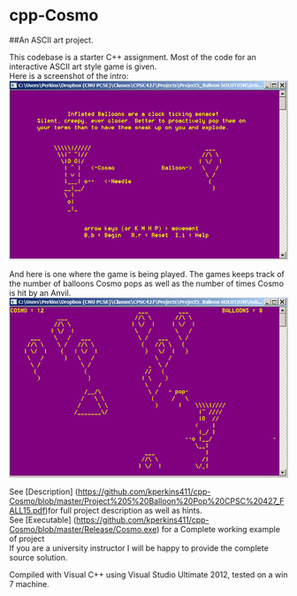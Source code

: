 # cpp-Cosmo
##An ASCII art project.  

This codebase is a starter C++ assignment.  Most of the code for an interactive ASCII art style game is given.  
Here is a screenshot of the intro:
![My image](https://github.com/kperkins411/cpp-Cosmo/blob/master/intro.png)

And here is one where the game is being played.  The games keeps track of the number of balloons Cosmo pops as well as the number of times Cosmo is hit by an Anvil.
![My image](https://github.com/kperkins411/cpp-Cosmo/blob/master/game.png)

See [Description] (https://github.com/kperkins411/cpp-Cosmo/blob/master/Project%205%20Balloon%20Pop%20CPSC%20427_FALL15.pdf)for full project description as well as hints.<br>
See [Executable] (https://github.com/kperkins411/cpp-Cosmo/blob/master/Release/Cosmo.exe) for a Complete working example of project<br>
If you are a university instructor I will be happy to provide the complete source solution.

Compiled with Visual C++ using Visual Studio Ultimate 2012, tested on a win 7 machine.
